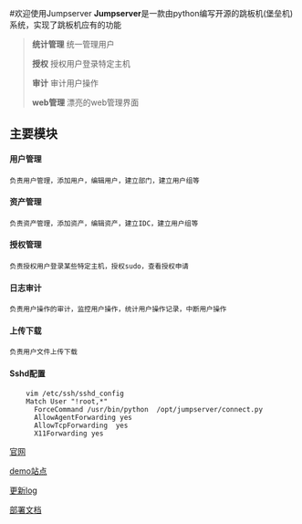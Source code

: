 #欢迎使用Jumpserver
**Jumpserver**是一款由python编写开源的跳板机(堡垒机)系统，实现了跳板机应有的功能



> **统计管理** 统一管理用户 
> 
> **授权** 授权用户登录特定主机
> 
> **审计** 审计用户操作
> 
> **web管理** 漂亮的web管理界面

## 主要模块
#### 用户管理 ####
	负责用户管理，添加用户，编辑用户，建立部门，建立用户组等
#### 资产管理 ####
	负责资产管理，添加资产，编辑资产，建立IDC，建立用户组等
#### 授权管理 ####
	负责授权用户登录某些特定主机，授权sudo，查看授权申请
#### 日志审计 ####
	负责用户操作的审计，监控用户操作，统计用户操作记录，中断用户操作
#### 上传下载 ####
	负责用户文件上传下载
#### Sshd配置 ####
        vim /etc/ssh/sshd_config 
        Match User "!root,*"
          ForceCommand /usr/bin/python  /opt/jumpserver/connect.py
          AllowAgentForwarding yes
          AllowTcpForwarding  yes
          X11Forwarding yes

[官网](http://www.jumpserver.org)

[demo站点](http://demo.jumpserver.org)

[更新log](http://laoguang.blog.51cto.com/6013350/1635853)

[部署文档](http://laoguang.blog.51cto.com/6013350/1636273)



